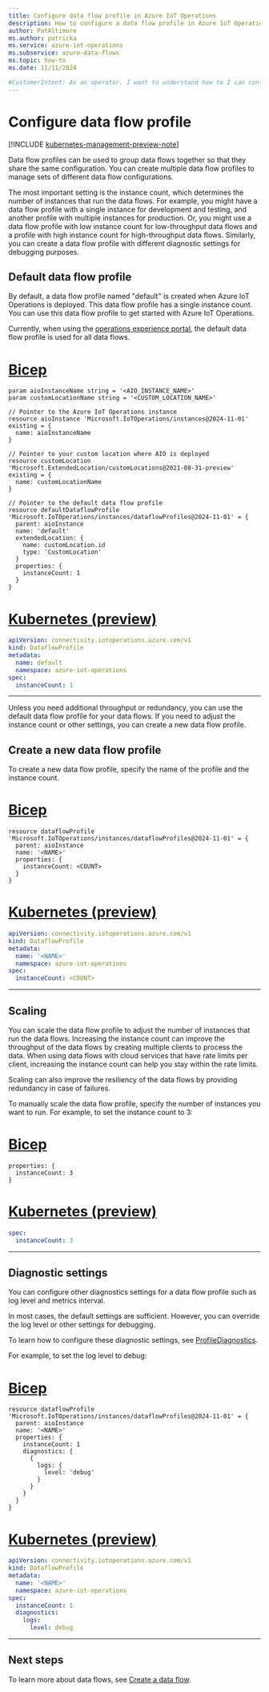 ```yaml
---
title: Configure data flow profile in Azure IoT Operations
description: How to configure a data flow profile in Azure IoT Operations to change a data flow behavior.
author: PatAltimore
ms.author: patricka
ms.service: azure-iot-operations
ms.subservice: azure-data-flows
ms.topic: how-to
ms.date: 11/11/2024

#CustomerIntent: As an operator, I want to understand how to I can configure a a data flow profile to control a data flow behavior.
---
```


# Configure data flow profile

[!INCLUDE [kubernetes-management-preview-note](../includes/kubernetes-management-preview-note.md)]

Data flow profiles can be used to group data flows together so that they share the same configuration. You can create multiple data flow profiles to manage sets of different data flow configurations. 

The most important setting is the instance count, which determines the number of instances that run the data flows. For example, you might have a data flow profile with a single instance for development and testing, and another profile with multiple instances for production. Or, you might use a data flow profile with low instance count for low-throughput data flows and a profile with high instance count for high-throughput data flows. Similarly, you can create a data flow profile with different diagnostic settings for debugging purposes.

## Default data flow profile

By default, a data flow profile named "default" is created when Azure IoT Operations is deployed. This data flow profile has a single instance count. You can use this data flow profile to get started with Azure IoT Operations.

Currently, when using the [operations experience portal](https://iotoperations.azure.com/), the default data flow profile is used for all data flows.

# [Bicep](#tab/bicep)

```bicep
param aioInstanceName string = '<AIO_INSTANCE_NAME>'
param customLocationName string = '<CUSTOM_LOCATION_NAME>'

// Pointer to the Azure IoT Operations instance
resource aioInstance 'Microsoft.IoTOperations/instances@2024-11-01' existing = {
  name: aioInstanceName
}

// Pointer to your custom location where AIO is deployed
resource customLocation 'Microsoft.ExtendedLocation/customLocations@2021-08-31-preview' existing = {
  name: customLocationName
}

// Pointer to the default data flow profile
resource defaultDataflowProfile 'Microsoft.IoTOperations/instances/dataflowProfiles@2024-11-01' = {
  parent: aioInstance
  name: 'default'
  extendedLocation: {
    name: customLocation.id
    type: 'CustomLocation'
  }
  properties: {
    instanceCount: 1
  }
}
```

# [Kubernetes (preview)](#tab/kubernetes)

```yaml
apiVersion: connectivity.iotoperations.azure.com/v1
kind: DataflowProfile
metadata:
  name: default
  namespace: azure-iot-operations
spec:
  instanceCount: 1
```

---

Unless you need additional throughput or redundancy, you can use the default data flow profile for your data flows. If you need to adjust the instance count or other settings, you can create a new data flow profile.

## Create a new data flow profile

To create a new data flow profile, specify the name of the profile and the instance count.

# [Bicep](#tab/bicep)

```bicep
resource dataflowProfile 'Microsoft.IoTOperations/instances/dataflowProfiles@2024-11-01' = {
  parent: aioInstance
  name: '<NAME>'
  properties: {
    instanceCount: <COUNT>
  }
}
```

# [Kubernetes (preview)](#tab/kubernetes)

```yaml
apiVersion: connectivity.iotoperations.azure.com/v1
kind: DataflowProfile
metadata:
  name: '<NAME>'
  namespace: azure-iot-operations
spec:
  instanceCount: <COUNT>
```

---

## Scaling

You can scale the data flow profile to adjust the number of instances that run the data flows. Increasing the instance count can improve the throughput of the data flows by creating multiple clients to process the data. When using data flows with cloud services that have rate limits per client, increasing the instance count can help you stay within the rate limits.

Scaling can also improve the resiliency of the data flows by providing redundancy in case of failures.

To manually scale the data flow profile, specify the number of instances you want to run. For example, to set the instance count to 3:

# [Bicep](#tab/bicep)

```bicep
properties: {
  instanceCount: 3
}
```


# [Kubernetes (preview)](#tab/kubernetes)

```yaml
spec:
  instanceCount: 3
```

---

## Diagnostic settings

You can configure other diagnostics settings for a data flow profile such as log level and metrics interval. 

In most cases, the default settings are sufficient. However, you can override the log level or other settings for debugging. 

To learn how to configure these diagnostic settings, see [ProfileDiagnostics](/rest/api/iotoperations/dataflow-profile/create-or-update?#profilediagnostics).

For example, to set the log level to debug:

# [Bicep](#tab/bicep)

```bicep
resource dataflowProfile 'Microsoft.IoTOperations/instances/dataflowProfiles@2024-11-01' = {
  parent: aioInstance
  name: '<NAME>'
  properties: {
    instanceCount: 1
    diagnostics: {
      {
        logs: {
          level: 'debug'
        }
      }
    }
  }
}
```

# [Kubernetes (preview)](#tab/kubernetes)

```yaml
apiVersion: connectivity.iotoperations.azure.com/v1
kind: DataflowProfile
metadata:
  name: '<NAME>'
  namespace: azure-iot-operations
spec:
  instanceCount: 1
  diagnostics:
    logs:
      level: debug
```

---

## Next steps

To learn more about data flows, see [Create a data flow](howto-create-dataflow.md).